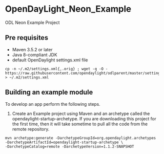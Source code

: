 # OpenDayLight_Neon_Example
ODL Neon Example Project

## Pre requisites
* Maven 3.5.2 or later
* Java 8-compliant JDK
* default OpenDaylight settings.xml file
```
cp -n ~/.m2/settings.xml{,.orig} ; wget -q -O - https://raw.githubusercontent.com/opendaylight/odlparent/master/settings.xml > ~/.m2/settings.xml
```

## Building an example module
To develop an app perform the following steps.

1. Create an Example project using Maven and an archetype called the opendaylight-startup-archetype. If you are downloading this project for the first time, then it will take sometime to pull all the code from the remote repository.
```
mvn archetype:generate -DarchetypeGroupId=org.opendaylight.archetypes -DarchetypeArtifactId=opendaylight-startup-archetype \
-DarchetypeCatalog=remote -DarchetypeVersion=1.1.2-SNAPSHOT
```
